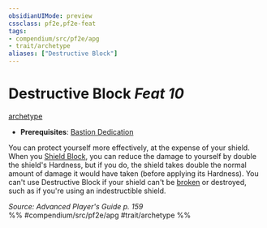 ```yaml
---
obsidianUIMode: preview
cssclass: pf2e,pf2e-feat
tags:
- compendium/src/pf2e/apg
- trait/archetype
aliases: ["Destructive Block"]
---
```

# Destructive Block  *Feat 10*  
[archetype](../../rules/traits/archetype.md)  

- **Prerequisites**: [Bastion Dedication](bastion-dedication-apg.md)

You can protect yourself more effectively, at the expense of your shield. When you [Shield Block](shield-block.md), you can reduce the damage to yourself by double the shield's Hardness, but if you do, the shield takes double the normal amount of damage it would have taken (before applying its Hardness). You can't use Destructive Block if your shield can't be [broken](../../rules/conditions.md#Broken) or destroyed, such as if you're using an indestructible shield.

*Source: Advanced Player's Guide p. 159*  
%% #compendium/src/pf2e/apg #trait/archetype %%